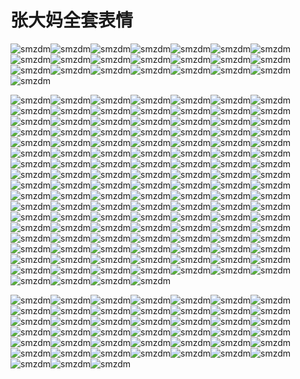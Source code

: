 # 张大妈全套表情
![smzdm](https://cdn.jsdelivr.net/npm/smzdm-pic@1.0.1/0.gif)![smzdm](https://cdn.jsdelivr.net/npm/smzdm-pic@1.0.1/1.gif)![smzdm](https://cdn.jsdelivr.net/npm/smzdm-pic@1.0.1/2.gif)![smzdm](https://cdn.jsdelivr.net/npm/smzdm-pic@1.0.1/3.gif)![smzdm](https://cdn.jsdelivr.net/npm/smzdm-pic@1.0.1/4.gif)![smzdm](https://cdn.jsdelivr.net/npm/smzdm-pic@1.0.1/5.gif)![smzdm](https://cdn.jsdelivr.net/npm/smzdm-pic@1.0.1/6.gif)![smzdm](https://cdn.jsdelivr.net/npm/smzdm-pic@1.0.1/7.gif)![smzdm](https://cdn.jsdelivr.net/npm/smzdm-pic@1.0.1/8.gif)![smzdm](https://cdn.jsdelivr.net/npm/smzdm-pic@1.0.1/9.gif)![smzdm](https://cdn.jsdelivr.net/npm/smzdm-pic@1.0.1/10.gif)![smzdm](https://cdn.jsdelivr.net/npm/smzdm-pic@1.0.1/11.gif)![smzdm](https://cdn.jsdelivr.net/npm/smzdm-pic@1.0.1/12.gif)![smzdm](https://cdn.jsdelivr.net/npm/smzdm-pic@1.0.1/13.gif)![smzdm](https://cdn.jsdelivr.net/npm/smzdm-pic@1.0.1/14.gif)![smzdm](https://cdn.jsdelivr.net/npm/smzdm-pic@1.0.1/15.gif)![smzdm](https://cdn.jsdelivr.net/npm/smzdm-pic@1.0.1/16.gif)![smzdm](https://cdn.jsdelivr.net/npm/smzdm-pic@1.0.1/17.gif)![smzdm](https://cdn.jsdelivr.net/npm/smzdm-pic@1.0.1/18.gif)![smzdm](https://cdn.jsdelivr.net/npm/smzdm-pic@1.0.1/19.gif)![smzdm](https://cdn.jsdelivr.net/npm/smzdm-pic@1.0.1/20.gif)![smzdm](https://cdn.jsdelivr.net/npm/smzdm-pic@1.0.1/21.gif)

![smzdm](https://cdn.jsdelivr.net/npm/smzdm-pic@1.0.1/22.png)![smzdm](https://cdn.jsdelivr.net/npm/smzdm-pic@1.0.1/23.png)![smzdm](https://cdn.jsdelivr.net/npm/smzdm-pic@1.0.1/24.png)![smzdm](https://cdn.jsdelivr.net/npm/smzdm-pic@1.0.1/25.png)![smzdm](https://cdn.jsdelivr.net/npm/smzdm-pic@1.0.1/26.png)![smzdm](https://cdn.jsdelivr.net/npm/smzdm-pic@1.0.1/27.png)![smzdm](https://cdn.jsdelivr.net/npm/smzdm-pic@1.0.1/28.png)![smzdm](https://cdn.jsdelivr.net/npm/smzdm-pic@1.0.1/29.png)![smzdm](https://cdn.jsdelivr.net/npm/smzdm-pic@1.0.1/30.png)![smzdm](https://cdn.jsdelivr.net/npm/smzdm-pic@1.0.1/31.png)![smzdm](https://cdn.jsdelivr.net/npm/smzdm-pic@1.0.1/32.png)![smzdm](https://cdn.jsdelivr.net/npm/smzdm-pic@1.0.1/33.png)![smzdm](https://cdn.jsdelivr.net/npm/smzdm-pic@1.0.1/34.png)![smzdm](https://cdn.jsdelivr.net/npm/smzdm-pic@1.0.1/35.png)![smzdm](https://cdn.jsdelivr.net/npm/smzdm-pic@1.0.1/36.png)![smzdm](https://cdn.jsdelivr.net/npm/smzdm-pic@1.0.1/37.png)![smzdm](https://cdn.jsdelivr.net/npm/smzdm-pic@1.0.1/38.png)![smzdm](https://cdn.jsdelivr.net/npm/smzdm-pic@1.0.1/39.png)![smzdm](https://cdn.jsdelivr.net/npm/smzdm-pic@1.0.1/40.png)![smzdm](https://cdn.jsdelivr.net/npm/smzdm-pic@1.0.1/41.png)![smzdm](https://cdn.jsdelivr.net/npm/smzdm-pic@1.0.1/42.png)![smzdm](https://cdn.jsdelivr.net/npm/smzdm-pic@1.0.1/43.png)![smzdm](https://cdn.jsdelivr.net/npm/smzdm-pic@1.0.1/44.png)![smzdm](https://cdn.jsdelivr.net/npm/smzdm-pic@1.0.1/45.png)![smzdm](https://cdn.jsdelivr.net/npm/smzdm-pic@1.0.1/46.png)![smzdm](https://cdn.jsdelivr.net/npm/smzdm-pic@1.0.1/47.png)![smzdm](https://cdn.jsdelivr.net/npm/smzdm-pic@1.0.1/48.png)![smzdm](https://cdn.jsdelivr.net/npm/smzdm-pic@1.0.1/49.png)![smzdm](https://cdn.jsdelivr.net/npm/smzdm-pic@1.0.1/50.png)![smzdm](https://cdn.jsdelivr.net/npm/smzdm-pic@1.0.1/51.png)![smzdm](https://cdn.jsdelivr.net/npm/smzdm-pic@1.0.1/52.png)![smzdm](https://cdn.jsdelivr.net/npm/smzdm-pic@1.0.1/53.png)![smzdm](https://cdn.jsdelivr.net/npm/smzdm-pic@1.0.1/54.png)![smzdm](https://cdn.jsdelivr.net/npm/smzdm-pic@1.0.1/55.png)![smzdm](https://cdn.jsdelivr.net/npm/smzdm-pic@1.0.1/56.png)![smzdm](https://cdn.jsdelivr.net/npm/smzdm-pic@1.0.1/57.png)![smzdm](https://cdn.jsdelivr.net/npm/smzdm-pic@1.0.1/58.png)![smzdm](https://cdn.jsdelivr.net/npm/smzdm-pic@1.0.1/59.png)![smzdm](https://cdn.jsdelivr.net/npm/smzdm-pic@1.0.1/60.png)![smzdm](https://cdn.jsdelivr.net/npm/smzdm-pic@1.0.1/61.png)![smzdm](https://cdn.jsdelivr.net/npm/smzdm-pic@1.0.1/62.png)![smzdm](https://cdn.jsdelivr.net/npm/smzdm-pic@1.0.1/63.png)![smzdm](https://cdn.jsdelivr.net/npm/smzdm-pic@1.0.1/64.png)![smzdm](https://cdn.jsdelivr.net/npm/smzdm-pic@1.0.1/65.png)![smzdm](https://cdn.jsdelivr.net/npm/smzdm-pic@1.0.1/66.png)![smzdm](https://cdn.jsdelivr.net/npm/smzdm-pic@1.0.1/67.png)![smzdm](https://cdn.jsdelivr.net/npm/smzdm-pic@1.0.1/68.png)![smzdm](https://cdn.jsdelivr.net/npm/smzdm-pic@1.0.1/69.png)![smzdm](https://cdn.jsdelivr.net/npm/smzdm-pic@1.0.1/70.png)![smzdm](https://cdn.jsdelivr.net/npm/smzdm-pic@1.0.1/71.png)![smzdm](https://cdn.jsdelivr.net/npm/smzdm-pic@1.0.1/72.png)![smzdm](https://cdn.jsdelivr.net/npm/smzdm-pic@1.0.1/73.png)![smzdm](https://cdn.jsdelivr.net/npm/smzdm-pic@1.0.1/74.png)![smzdm](https://cdn.jsdelivr.net/npm/smzdm-pic@1.0.1/75.png)![smzdm](https://cdn.jsdelivr.net/npm/smzdm-pic@1.0.1/76.png)![smzdm](https://cdn.jsdelivr.net/npm/smzdm-pic@1.0.1/77.png)![smzdm](https://cdn.jsdelivr.net/npm/smzdm-pic@1.0.1/78.png)![smzdm](https://cdn.jsdelivr.net/npm/smzdm-pic@1.0.1/79.png)![smzdm](https://cdn.jsdelivr.net/npm/smzdm-pic@1.0.1/80.png)![smzdm](https://cdn.jsdelivr.net/npm/smzdm-pic@1.0.1/81.png)![smzdm](https://cdn.jsdelivr.net/npm/smzdm-pic@1.0.1/82.png)![smzdm](https://cdn.jsdelivr.net/npm/smzdm-pic@1.0.1/83.png)![smzdm](https://cdn.jsdelivr.net/npm/smzdm-pic@1.0.1/84.png)![smzdm](https://cdn.jsdelivr.net/npm/smzdm-pic@1.0.1/85.png)![smzdm](https://cdn.jsdelivr.net/npm/smzdm-pic@1.0.1/86.png)![smzdm](https://cdn.jsdelivr.net/npm/smzdm-pic@1.0.1/87.png)![smzdm](https://cdn.jsdelivr.net/npm/smzdm-pic@1.0.1/88.png)![smzdm](https://cdn.jsdelivr.net/npm/smzdm-pic@1.0.1/89.png)![smzdm](https://cdn.jsdelivr.net/npm/smzdm-pic@1.0.1/90.png)![smzdm](https://cdn.jsdelivr.net/npm/smzdm-pic@1.0.1/91.png)![smzdm](https://cdn.jsdelivr.net/npm/smzdm-pic@1.0.1/92.png)![smzdm](https://cdn.jsdelivr.net/npm/smzdm-pic@1.0.1/93.png)![smzdm](https://cdn.jsdelivr.net/npm/smzdm-pic@1.0.1/95.png)![smzdm](https://cdn.jsdelivr.net/npm/smzdm-pic@1.0.1/96.png)![smzdm](https://cdn.jsdelivr.net/npm/smzdm-pic@1.0.1/97.png)![smzdm](https://cdn.jsdelivr.net/npm/smzdm-pic@1.0.1/98.png)![smzdm](https://cdn.jsdelivr.net/npm/smzdm-pic@1.0.1/99.png)![smzdm](https://cdn.jsdelivr.net/npm/smzdm-pic@1.0.1/100.png)![smzdm](https://cdn.jsdelivr.net/npm/smzdm-pic@1.0.1/101.png)![smzdm](https://cdn.jsdelivr.net/npm/smzdm-pic@1.0.1/102.png)![smzdm](https://cdn.jsdelivr.net/npm/smzdm-pic@1.0.1/103.png)![smzdm](https://cdn.jsdelivr.net/npm/smzdm-pic@1.0.1/104.png)![smzdm](https://cdn.jsdelivr.net/npm/smzdm-pic@1.0.1/105.png)![smzdm](https://cdn.jsdelivr.net/npm/smzdm-pic@1.0.1/106.png)![smzdm](https://cdn.jsdelivr.net/npm/smzdm-pic@1.0.1/107.png)![smzdm](https://cdn.jsdelivr.net/npm/smzdm-pic@1.0.1/108.png)![smzdm](https://cdn.jsdelivr.net/npm/smzdm-pic@1.0.1/109.png)![smzdm](https://cdn.jsdelivr.net/npm/smzdm-pic@1.0.1/110.png)![smzdm](https://cdn.jsdelivr.net/npm/smzdm-pic@1.0.1/111.png)![smzdm](https://cdn.jsdelivr.net/npm/smzdm-pic@1.0.1/112.png)![smzdm](https://cdn.jsdelivr.net/npm/smzdm-pic@1.0.1/113.png)![smzdm](https://cdn.jsdelivr.net/npm/smzdm-pic@1.0.1/114.png)![smzdm](https://cdn.jsdelivr.net/npm/smzdm-pic@1.0.1/115.png)![smzdm](https://cdn.jsdelivr.net/npm/smzdm-pic@1.0.1/116.png)![smzdm](https://cdn.jsdelivr.net/npm/smzdm-pic@1.0.1/117.png)![smzdm](https://cdn.jsdelivr.net/npm/smzdm-pic@1.0.1/118.png)![smzdm](https://cdn.jsdelivr.net/npm/smzdm-pic@1.0.1/119.png)![smzdm](https://cdn.jsdelivr.net/npm/smzdm-pic@1.0.1/120.png)![smzdm](https://cdn.jsdelivr.net/npm/smzdm-pic@1.0.1/121.png)![smzdm](https://cdn.jsdelivr.net/npm/smzdm-pic@1.0.1/122.png)![smzdm](https://cdn.jsdelivr.net/npm/smzdm-pic@1.0.1/123.png)![smzdm](https://cdn.jsdelivr.net/npm/smzdm-pic@1.0.1/124.png)![smzdm](https://cdn.jsdelivr.net/npm/smzdm-pic@1.0.1/125.png)![smzdm](https://cdn.jsdelivr.net/npm/smzdm-pic@1.0.1/126.png)![smzdm](https://cdn.jsdelivr.net/npm/smzdm-pic@1.0.1/127.png)![smzdm](https://cdn.jsdelivr.net/npm/smzdm-pic@1.0.1/128.png)![smzdm](https://cdn.jsdelivr.net/npm/smzdm-pic@1.0.1/129.png)![smzdm](https://cdn.jsdelivr.net/npm/smzdm-pic@1.0.1/130.png)![smzdm](https://cdn.jsdelivr.net/npm/smzdm-pic@1.0.1/131.png)![smzdm](https://cdn.jsdelivr.net/npm/smzdm-pic@1.0.1/132.png)![smzdm](https://cdn.jsdelivr.net/npm/smzdm-pic@1.0.1/133.png)![smzdm](https://cdn.jsdelivr.net/npm/smzdm-pic@1.0.1/134.png)![smzdm](https://cdn.jsdelivr.net/npm/smzdm-pic@1.0.1/135.png)![smzdm](https://cdn.jsdelivr.net/npm/smzdm-pic@1.0.1/136.png)![smzdm](https://cdn.jsdelivr.net/npm/smzdm-pic@1.0.1/137.png)![smzdm](https://cdn.jsdelivr.net/npm/smzdm-pic@1.0.1/138.png)![smzdm](https://cdn.jsdelivr.net/npm/smzdm-pic@1.0.1/139.png)![smzdm](https://cdn.jsdelivr.net/npm/smzdm-pic@1.0.1/140.png)![smzdm](https://cdn.jsdelivr.net/npm/smzdm-pic@1.0.1/141.png)![smzdm](https://cdn.jsdelivr.net/npm/smzdm-pic@1.0.1/142.png)![smzdm](https://cdn.jsdelivr.net/npm/smzdm-pic@1.0.1/143.png)![smzdm](https://cdn.jsdelivr.net/npm/smzdm-pic@1.0.1/144.png)![smzdm](https://cdn.jsdelivr.net/npm/smzdm-pic@1.0.1/145.png)

![smzdm](https://cdn.jsdelivr.net/npm/smzdm-pic@1.0.1/146.gif)![smzdm](https://cdn.jsdelivr.net/npm/smzdm-pic@1.0.1/147.gif)![smzdm](https://cdn.jsdelivr.net/npm/smzdm-pic@1.0.1/148.gif)![smzdm](https://cdn.jsdelivr.net/npm/smzdm-pic@1.0.1/149.gif)![smzdm](https://cdn.jsdelivr.net/npm/smzdm-pic@1.0.1/150.gif)![smzdm](https://cdn.jsdelivr.net/npm/smzdm-pic@1.0.1/151.gif)![smzdm](https://cdn.jsdelivr.net/npm/smzdm-pic@1.0.1/152.gif)![smzdm](https://cdn.jsdelivr.net/npm/smzdm-pic@1.0.1/153.gif)![smzdm](https://cdn.jsdelivr.net/npm/smzdm-pic@1.0.1/154.gif)![smzdm](https://cdn.jsdelivr.net/npm/smzdm-pic@1.0.1/155.gif)![smzdm](https://cdn.jsdelivr.net/npm/smzdm-pic@1.0.1/156.gif)![smzdm](https://cdn.jsdelivr.net/npm/smzdm-pic@1.0.1/157.gif)![smzdm](https://cdn.jsdelivr.net/npm/smzdm-pic@1.0.1/158.gif)![smzdm](https://cdn.jsdelivr.net/npm/smzdm-pic@1.0.1/159.gif)![smzdm](https://cdn.jsdelivr.net/npm/smzdm-pic@1.0.1/160.gif)![smzdm](https://cdn.jsdelivr.net/npm/smzdm-pic@1.0.1/161.gif)![smzdm](https://cdn.jsdelivr.net/npm/smzdm-pic@1.0.1/162.gif)![smzdm](https://cdn.jsdelivr.net/npm/smzdm-pic@1.0.1/163.gif)![smzdm](https://cdn.jsdelivr.net/npm/smzdm-pic@1.0.1/164.gif)![smzdm](https://cdn.jsdelivr.net/npm/smzdm-pic@1.0.1/165.gif)![smzdm](https://cdn.jsdelivr.net/npm/smzdm-pic@1.0.1/166.gif)![smzdm](https://cdn.jsdelivr.net/npm/smzdm-pic@1.0.1/167.gif)![smzdm](https://cdn.jsdelivr.net/npm/smzdm-pic@1.0.1/168.gif)![smzdm](https://cdn.jsdelivr.net/npm/smzdm-pic@1.0.1/169.gif)![smzdm](https://cdn.jsdelivr.net/npm/smzdm-pic@1.0.1/170.gif)![smzdm](https://cdn.jsdelivr.net/npm/smzdm-pic@1.0.1/171.gif)![smzdm](https://cdn.jsdelivr.net/npm/smzdm-pic@1.0.1/172.gif)![smzdm](https://cdn.jsdelivr.net/npm/smzdm-pic@1.0.1/173.gif)![smzdm](https://cdn.jsdelivr.net/npm/smzdm-pic@1.0.1/174.gif)![smzdm](https://cdn.jsdelivr.net/npm/smzdm-pic@1.0.1/175.gif)![smzdm](https://cdn.jsdelivr.net/npm/smzdm-pic@1.0.1/176.gif)![smzdm](https://cdn.jsdelivr.net/npm/smzdm-pic@1.0.1/177.gif)![smzdm](https://cdn.jsdelivr.net/npm/smzdm-pic@1.0.1/178.gif)![smzdm](https://cdn.jsdelivr.net/npm/smzdm-pic@1.0.1/179.gif)![smzdm](https://cdn.jsdelivr.net/npm/smzdm-pic@1.0.1/180.gif)![smzdm](https://cdn.jsdelivr.net/npm/smzdm-pic@1.0.1/181.gif)![smzdm](https://cdn.jsdelivr.net/npm/smzdm-pic@1.0.1/182.gif)![smzdm](https://cdn.jsdelivr.net/npm/smzdm-pic@1.0.1/183.gif)![smzdm](https://cdn.jsdelivr.net/npm/smzdm-pic@1.0.1/184.gif)![smzdm](https://cdn.jsdelivr.net/npm/smzdm-pic@1.0.1/185.gif)![smzdm](https://cdn.jsdelivr.net/npm/smzdm-pic@1.0.1/186.gif)![smzdm](https://cdn.jsdelivr.net/npm/smzdm-pic@1.0.1/187.gif)![smzdm](https://cdn.jsdelivr.net/npm/smzdm-pic@1.0.1/188.gif)![smzdm](https://cdn.jsdelivr.net/npm/smzdm-pic@1.0.1/188.gif)![smzdm](https://cdn.jsdelivr.net/npm/smzdm-pic@1.0.1/189.gif)
